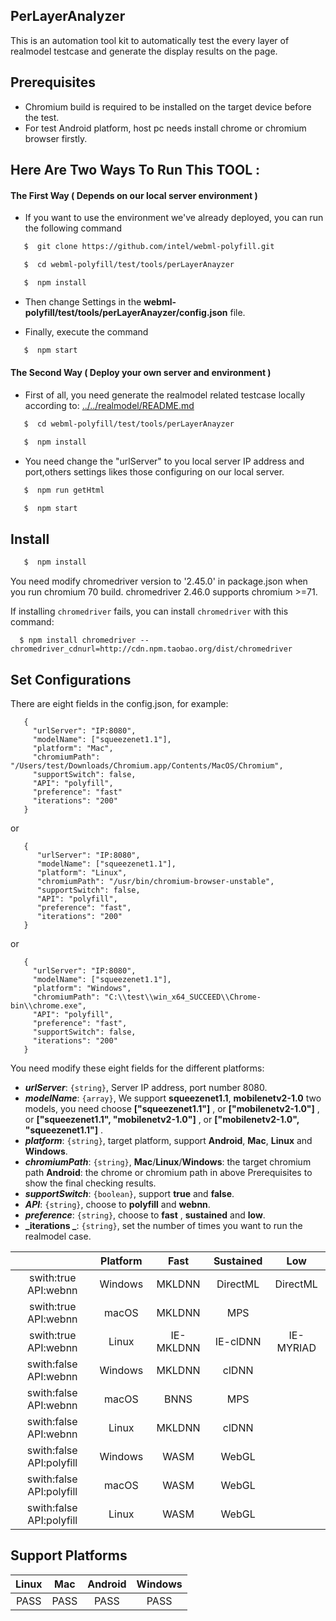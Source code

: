 ## PerLayerAnalyzer
This is an automation tool kit to automatically test the every layer of realmodel testcase and generate the display results on the page.

## Prerequisites
* Chromium build is required to be installed on the target device before the test.
* For test Android platform, host pc needs install chrome or chromium browser firstly.

## Here Are Two Ways To Run This TOOL :

#### The First Way ( Depends on our local server environment )

* If you want to use the environment we've already deployed, you can run the following command
```sh
   $  git clone https://github.com/intel/webml-polyfill.git
```
```sh
   $  cd webml-polyfill/test/tools/perLayerAnayzer
```
```sh
   $  npm install
```

* Then change Settings in the **webml-polyfill/test/tools/perLayerAnayzer/config.json** file.

* Finally, execute the command
```sh
   $  npm start
```

#### The Second Way ( Deploy your own server and environment )

* First of all, you need generate the realmodel related testcase locally according to: [../../realmodel/README.md](https://github.com/intel/webml-polyfill/tree/master/test/realmodel/README.md)

```sh
   $  cd webml-polyfill/test/tools/perLayerAnayzer
```
```sh
   $  npm install
```
* You need change the "urlServer" to you local server IP address and port,others settings likes those configuring on our local server.
```sh
   $  npm run getHtml
```
```sh
   $  npm start
```

## Install
```sh
   $  npm install
```
   You need modify chromedriver version to '2.45.0' in package.json when you run chromium 70 build. chromedriver 2.46.0 supports chromium >=71.

   If installing `chromedriver` fails, you can install `chromedriver` with this command:

      $ npm install chromedriver --chromedriver_cdnurl=http://cdn.npm.taobao.org/dist/chromedriver

## Set Configurations
   There are eight fields in the config.json, for example:
```
   {
     "urlServer": "IP:8080",
     "modelName": ["squeezenet1.1"],
     "platform": "Mac",
     "chromiumPath": "/Users/test/Downloads/Chromium.app/Contents/MacOS/Chromium",
     "supportSwitch": false,
     "API": "polyfill",
     "preference": "fast"
     "iterations": "200"
   }
```
   or

```
   {
      "urlServer": "IP:8080",
      "modelName": ["squeezenet1.1"],
      "platform": "Linux",
      "chromiumPath": "/usr/bin/chromium-browser-unstable",
      "supportSwitch": false,
      "API": "polyfill",
      "preference": "fast",
      "iterations": "200"
   }
```
   or

```
   {
     "urlServer": "IP:8080",
     "modelName": ["squeezenet1.1"],
     "platform": "Windows",
     "chromiumPath": "C:\\test\\win_x64_SUCCEED\\Chrome-bin\\chrome.exe",
     "API": "polyfill",
     "preference": "fast",
     "supportSwitch": false,
     "iterations": "200"
   }
```
   You need modify these eight fields for the different platforms:
   + **_urlServer_**: `{string}`, Server IP address, port number 8080.
   + **_modelName_**: `{array}`, We support **squeezenet1.1**, **mobilenetv2-1.0** two models, you need choose **["squeezenet1.1"]** , or **["mobilenetv2-1.0"]** , or **["squeezenet1.1", "mobilenetv2-1.0"]** , or **["mobilenetv2-1.0", "squeezenet1.1"]** .
   + **_platform_**: `{string}`, target platform, support **Android**, **Mac**, **Linux** and **Windows**.
   + **_chromiumPath_**: `{string}`, **Mac**/**Linux**/**Windows**: the target chromium path **Android**: the chrome or chromium path in above Prerequisites to show the final checking results.
   + **_supportSwitch_**: `{boolean}`, support **true** and **false**.
   + **_API_**: `{string}`, choose to **polyfill** and **webnn**.
   + **_preference_**: `{string}`, choose to  **fast** , **sustained** and **low**.
   + **_iterations _**: `{string}`, set the number of times you want to run the realmodel case.

|    |  Platform  |  Fast  |  Sustained  |  Low  |
|  :-----:  |  :----:  |   :----:   |   :----:   |   :----:   |
|  swith:true API:webnn  |  Windows   |    MKLDNN   |    DirectML   |   DirectML   |
|  swith:true API:webnn  |  macOS  |  MKLDNN  |  MPS  |      |
|  swith:true API:webnn  |  Linux  |   IE-MKLDNN |   IE-clDNN	|   IE-MYRIAD  |
|  swith:false API:webnn  |  Windows  |  MKLDNN  |  clDNN  |      |
|  swith:false API:webnn  |  macOS  |   BNNS   |   MPS   |      |
|  swith:false API:webnn  |  Linux   |    MKLDNN   |    clDNN   |      |
|  swith:false API:polyfill  |  Windows  |   WASM   |   WebGL   |      |
|  swith:false API:polyfill  |  macOS  |   WASM   |   WebGL   |      |
|  swith:false API:polyfill  |  Linux  |   WASM   |   WebGL   |      |


## Support Platforms

|  Linux  |   Mac   |  Android  |  Windows  |
|  :---:  |  :---:  |   :---:   |   :---:   |
|  PASS   |   PASS  |    PASS   |    PASS   |
